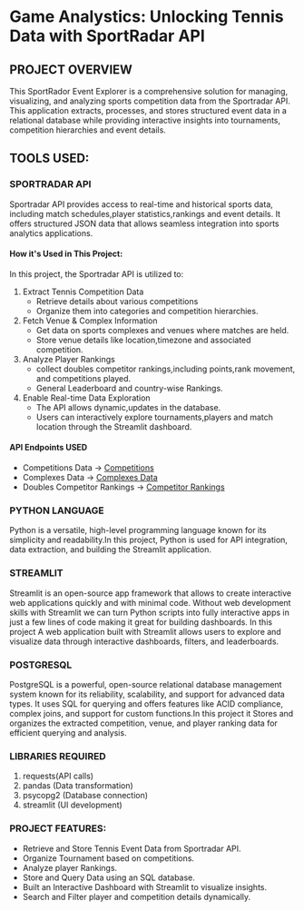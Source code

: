  # Game Analystics: Unlocking Tennis Data with SportRadar API

 ## PROJECT OVERVIEW
 
 This SportRador Event Explorer is a comprehensive solution for managing, visualizing, and analyzing sports competition data from the Sportradar API. This application extracts, processes, and stores structured event data in a relational database while providing interactive insights into tournaments, competition hierarchies and event details.
 
 ## TOOLS USED:

 ### SPORTRADAR API

 Sportradar API provides access to real-time and historical sports data, including match schedules,player statistics,rankings and event details. It offers structured JSON data that allows seamless integration into sports analytics applications.

 #### How it's Used in This Project:

 In this project, the Sportradar API is utilized to:

 1. Extract Tennis Competition Data
    * Retrieve details about various competitions
    * Organize them into categories and competition hierarchies.
 2. Fetch Venue & Complex Information
    * Get data on sports complexes and venues where matches are held.
    * Store venue details like location,timezone and associated competition.
 3. Analyze Player Rankings
    * collect doubles competitor rankings,including points,rank movement, and competitions played.
    * General Leaderboard and country-wise Rankings.
 4. Enable Real-time Data Exploration
    * The API allows dynamic,updates in the database.
    * Users can interactively explore tournaments,players and match location through the Streamlit dashboard.

  #### API Endpoints USED
  * Competitions Data -> [Competitions](https://developer.sportradar.com/tennis/reference/competitions)
  * Complexes Data -> [Complexes Data](https://developer.sportradar.com/tennis/reference/complexes)
  * Doubles Competitor Rankings -> [Competitor Rankings](https://developer.sportradar.com/tennis/reference/doubles-competitor-rankings)

### PYTHON LANGUAGE

Python is a versatile, high-level programming language known for its simplicity and readability.In this project, Python is used for API integration, data extraction, and building the Streamlit application.

### STREAMLIT 

Streamlit is an open-source app framework that allows to create interactive web applications quickly and with minimal code. Without web development skills with Streamlit we can turn Python scripts into fully interactive apps in just a few lines of code making it great for building dashboards. In this project A web application built with Streamlit allows users to explore and visualize data through interactive dashboards, filters, and leaderboards.

### POSTGRESQL

PostgreSQL is a powerful, open-source relational database management system known for its reliability, scalability, and support for advanced data types. It uses SQL for querying and offers features like ACID compliance, complex joins, and support for custom functions.In this project it Stores and organizes the extracted competition, venue, and player ranking data for efficient querying and analysis.

### LIBRARIES REQUIRED

  1. requests(API calls)
  2. pandas (Data transformation)
  3. psycopg2 (Database connection)
  4. streamlit (UI development) 

### PROJECT FEATURES:
  * Retrieve and Store Tennis Event Data from Sportradar API.
  * Organize Tournament based on competitions.
  * Analyze player Rankings.
  * Store and Query Data using an SQL database.
  * Built an Interactive Dashboard with Streamlit to visualize insights.
  * Search and Filter player and competition details dynamically.



    
 

